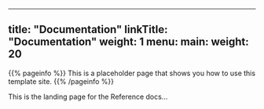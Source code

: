 
---
title: "Documentation"
linkTitle: "Documentation"
weight: 1
menu:
  main:
    weight: 20
---

{{% pageinfo %}}
This is a placeholder page that shows you how to use this template site.
{{% /pageinfo %}}


This is the landing page for the Reference docs...
